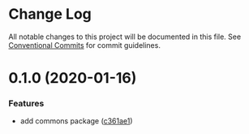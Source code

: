 # Change Log

All notable changes to this project will be documented in this file.
See [Conventional Commits](https://conventionalcommits.org) for commit guidelines.

# 0.1.0 (2020-01-16)


### Features

* add commons package ([c361ae1](https://github.com/mariusz-kabala/homeAutomation/commit/c361ae14b93a6b2c3c86e4f5f785be2c48fb8e73))
